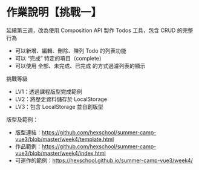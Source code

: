 # 作業說明【挑戰一】
延續第三週，改為使用 Composition API 製作 Todos 工具，包含 CRUD 的完整行為

- 可以新增、編輯、刪除、陳列 Todo 的列表功能
- 可以 “完成” 特定的項目（complete）
- 可以使用 全部、未完成、已完成 的方式過濾列表的顯示


挑戰等級
- LV1：透過課程版型完成範例
- LV2：將歷史資料儲存於 LocalStorage
- LV3：包含 LocalStorage 並自創版型


版型及範例：
- 版型連結：https://github.com/hexschool/summer-camp-vue3/blob/master/week4/template.html
- 作品範例：https://github.com/hexschool/summer-camp-vue3/blob/master/week4/index.html
- 可運作的範例：https://hexschool.github.io/summer-camp-vue3/week4/